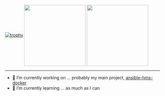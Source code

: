 [![trophy](https://github-profile-trophy.vercel.app/?username=ahembree&rank=-C,-B)](https://github.com/ryo-ma/github-profile-trophy)
<img height=200 align="center" src="https://github-readme-stats.vercel.app/api?username=ahembree&show_icons=true&rank_icon=github&hide=contribs" />
<img height=200 align="center" src="https://github-readme-stats.vercel.app/api/top-langs?username=ahembree&layout=compact&langs_count=8&card_width=320" />

---

- 🔭 I’m currently working on ... probably my main project, [ansible-hms-docker](https://github.com/ahembree/ansible-hms-docker)
- 🌱 I’m currently learning ... as much as I can

<!--
**ahembree/ahembree** is a ✨ _special_ ✨ repository because its `README.md` (this file) appears on your GitHub profile.

Here are some ideas to get you started:

- 🔭 I’m currently working on ...
- 🌱 I’m currently learning ...
- 👯 I’m looking to collaborate on ...
- 🤔 I’m looking for help with ...
- 💬 Ask me about ...
- 📫 How to reach me: ...
- 😄 Pronouns: ...
- ⚡ Fun fact: ...
-->
